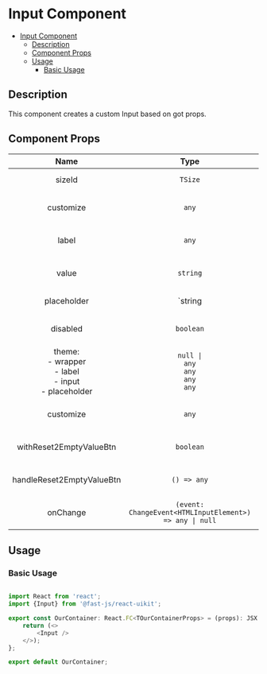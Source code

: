 # Input Component

- [Input Component](#input-component)
  - [Description](#description)
  - [Component Props](#component-props)
  - [Usage](#usage)
    - [Basic Usage](#basic-usage)

## Description

This component creates a custom Input based on got props.

## Component Props
<!-- markdownlint-disable MD033 -->
|                                Name                                |                          Type                           | Description                  |            Example            |
| :----------------------------------------------------------------: | :-----------------------------------------------------: | ---------------------------- | :---------------------------: |
|                               sizeId                               |                         `TSize`                         | Device used                  |          `'mobile'`           |
|                             customize                              |                          `any`                          | Custom theme object          |    `{customize.container}`    |
|                               label                                |                          `any`                          | Path to image for background | `'../images/background1.png'` |
|                               value                                |                        `string`                         | Path to image for background | `'../images/background1.png'` |
|                            placeholder                             |                     `string | null`                     | Path to image for background | `'../images/background1.png'` |
|                              disabled                              |                        `boolean`                        | Path to image for background | `'../images/background1.png'` |
| theme: <br> - wrapper <br> - label <br> - input <br> - placeholder |  `null \|` <br> `any` <br> `any` <br> `any` <br> `any`  |                              |                               |
|                             customize                              |                          `any`                          | Path to image for background | `'../images/background1.png'` |
|                      withReset2EmptyValueBtn                       |                        `boolean`                        | Path to image for background | `'../images/background1.png'` |
|                     handleReset2EmptyValueBtn                      |                       `() => any`                       | Path to image for background | `'../images/background1.png'` |
|                              onChange                              | `(event: ChangeEvent<HTMLInputElement>) => any \| null` | Path to image for background | `'../images/background1.png'` |

## Usage

### Basic Usage

```typescript

import React from 'react';
import {Input} from '@fast-js/react-uikit';

export const OurContainer: React.FC<TOurContainerProps> = (props): JSX.Element => {
    return (<>
        <Input />
    </>);
};

export default OurContainer;

```
